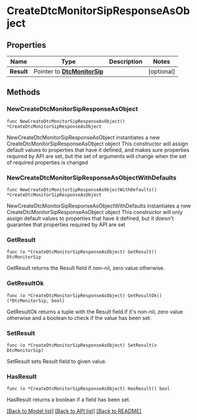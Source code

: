 # CreateDtcMonitorSipResponseAsObject

## Properties

Name | Type | Description | Notes
------------ | ------------- | ------------- | -------------
**Result** | Pointer to [**DtcMonitorSip**](DtcMonitorSip.md) |  | [optional] 

## Methods

### NewCreateDtcMonitorSipResponseAsObject

`func NewCreateDtcMonitorSipResponseAsObject() *CreateDtcMonitorSipResponseAsObject`

NewCreateDtcMonitorSipResponseAsObject instantiates a new CreateDtcMonitorSipResponseAsObject object
This constructor will assign default values to properties that have it defined,
and makes sure properties required by API are set, but the set of arguments
will change when the set of required properties is changed

### NewCreateDtcMonitorSipResponseAsObjectWithDefaults

`func NewCreateDtcMonitorSipResponseAsObjectWithDefaults() *CreateDtcMonitorSipResponseAsObject`

NewCreateDtcMonitorSipResponseAsObjectWithDefaults instantiates a new CreateDtcMonitorSipResponseAsObject object
This constructor will only assign default values to properties that have it defined,
but it doesn't guarantee that properties required by API are set

### GetResult

`func (o *CreateDtcMonitorSipResponseAsObject) GetResult() DtcMonitorSip`

GetResult returns the Result field if non-nil, zero value otherwise.

### GetResultOk

`func (o *CreateDtcMonitorSipResponseAsObject) GetResultOk() (*DtcMonitorSip, bool)`

GetResultOk returns a tuple with the Result field if it's non-nil, zero value otherwise
and a boolean to check if the value has been set.

### SetResult

`func (o *CreateDtcMonitorSipResponseAsObject) SetResult(v DtcMonitorSip)`

SetResult sets Result field to given value.

### HasResult

`func (o *CreateDtcMonitorSipResponseAsObject) HasResult() bool`

HasResult returns a boolean if a field has been set.


[[Back to Model list]](../README.md#documentation-for-models) [[Back to API list]](../README.md#documentation-for-api-endpoints) [[Back to README]](../README.md)


